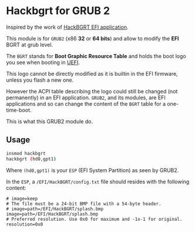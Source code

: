 Hackbgrt for GRUB 2
===================

Inspired by the work of [HackBGRT EFI application](https://github.com/Metabolix/HackBGRT.git).

This module is for `GRUB2` (x86 **32** or **64 bits**) and allow to modify the **EFI** BGRT at grub level.

The `BGRT` stands for **Boot Graphic Resource Table** and holds the boot logo you see when booting in [UEFI](https://wiki.osdev.org/UEFI).

This logo cannot be directly modified as it is builtin in the EFI firmware, unless you flash a new one.

However the ACPI table describing the logo could still be changed (not permanently) in an EFI application.
`GRUB2`, and its modules, are EFI applications and so can change the content of the `BGRT` table for a one-time-boot.

This is what this GRUB2 module do.

Usage
-----

```sh
insmod hackbgrt
hackbgrt (hd0,gpt1)
```

Where `(hd0,gpt1)` is your `ESP` (EFI System Partition) as seen by GRUB2.

In the `ESP`, a `/EFI/HackBGRT/config.txt` file should resides with the following content:

```
# image=keep
# The file must be a 24-bit BMP file with a 54-byte header.
# image=path=/EFI/HackBGRT/splash.bmp
image=path=/EFI/HackBGRT/splash.bmp
# Preferred resolution. Use 0x0 for maximum and -1x-1 for original.
resolution=0x0
```
